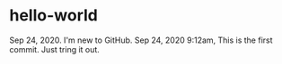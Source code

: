 # hello-world
Sep 24, 2020. I'm new to GitHub.
Sep 24, 2020 9:12am, This is the first commit. Just tring it out.
